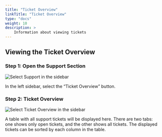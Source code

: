 ```yaml
---
title: "Ticket Overview"
linkTitle: "Ticket Overview"
type: "docs"
weight: 10
description: >
    Information about viewing tickets
---
```


## Viewing the Ticket Overview

### Step 1: Open the Support Section

![Select Support in the sidebar](../img/ticket-modul/ae1.png)

In the left sidebar, select the “Ticket Overview” button.

### Step 2: Ticket Overview

![Select Ticket Overview in the sidebar](../img/ticket-modul/ae2.png)

A table with all support tickets will be displayed here. There are two tabs: one shows only open tickets, and the other shows all tickets. The displayed tickets can be sorted by each column in the table.
